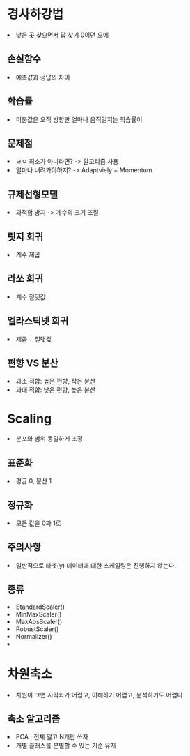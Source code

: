 # 경사하강법
<li>낮은 곳 찾으면서 답 찾기 0이면 오예</li>

## 손실함수
<li>예측값과 정답의 차이</li>

## 학습률
<li>미분값은 오직 방향만 얼마나 움직일지는 학습률이</li>

## 문제점
<li>ㄹㅇ 최소가 아니라면? -> 알고리즘 사용</li>
<li>얼마나 내려가야하지? -> Adaptviely + Momentum</li>

## 규제선형모델
<li>과적합 방지 -> 계수의 크기 조절</li>

## 릿지 회귀
<li>계수 제곱</li>

## 라쏘 회귀
<li>계수 절댓값</li>

## 엘라스틱넷 회귀
<li>제곱 + 절댓값</li>

## 편향 VS 분산
<li>과소 적합: 높은 편향, 작은 분산</li>
<li>과대 적합: 낮은 편향, 높은 분산</li>

# Scaling
<li>분포와 범위 동일하게 조정</li>

## 표준화
<li>평균 0, 분산 1</li>

## 정규화
<li>모든 값을 0과 1로</li>

## 주의사항
<li>일반적으로 타겟(y) 데이터에 대한 스케일링은 진행하지 않는다.</li>

## 종류
<li>StandardScaler()</li>
<li>MinMaxScaler()</li>
<li>MaxAbsScaler()</li>
<li>RobustScaler()</li>
<li>Normalizer()</li>
<li></li>

# 차원축소
<li>차원이 크면 시각화가 어렵고, 이해하기 어렵고, 분석하기도 어렵다</li>

## 축소 알고리즘
<li>PCA : 전체 말고 N개만 쓰자</li>
<li>개별 클래스를 분별할 수 있는 기준 유지</li>

